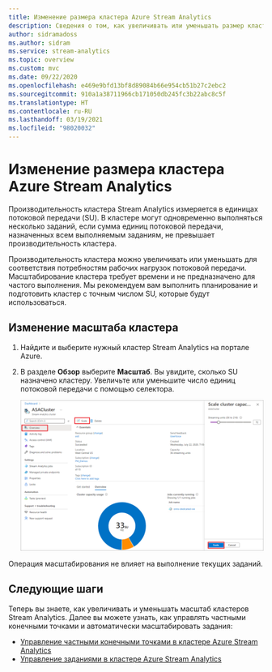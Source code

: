 ```yaml
---
title: Изменение размера кластера Azure Stream Analytics
description: Сведения о том, как увеличивать или уменьшать размер кластера Azure Stream Analytics.
author: sidramadoss
ms.author: sidram
ms.service: stream-analytics
ms.topic: overview
ms.custom: mvc
ms.date: 09/22/2020
ms.openlocfilehash: e469e9bfd13bf8d89084b66e954cb51b27c2ebc2
ms.sourcegitcommit: 910a1a38711966cb171050db245fc3b22abc8c5f
ms.translationtype: HT
ms.contentlocale: ru-RU
ms.lasthandoff: 03/19/2021
ms.locfileid: "98020032"
---
```

# <a name="resize-an-azure-stream-analytics-cluster"></a>Изменение размера кластера Azure Stream Analytics

Производительность кластера Stream Analytics измеряется в единицах потоковой передачи (SU). В кластере могут одновременно выполняться несколько заданий, если сумма единиц потоковой передачи, назначенных всем выполняемым заданиям, не превышает производительность кластера.

Производительность кластера можно увеличивать или уменьшать для соответствия потребностям рабочих нагрузок потоковой передачи. Масштабирование кластера требует времени и не предназначено для частого выполнения. Мы рекомендуем вам выполнить планирование и подготовить кластер с точным числом SU, которые будут использоваться.

## <a name="change-the-scale-of-your-cluster"></a>Изменение масштаба кластера

1. Найдите и выберите нужный кластер Stream Analytics на портале Azure.

1. В разделе **Обзор** выберите **Масштаб**. Вы увидите, сколько SU назначено кластеру. Увеличьте или уменьшите число единиц потоковой передачи с помощью селектора.

   ![Масштабирование кластера](./media/scale-cluster/scale-cluster.png)

Операция масштабирования не влияет на выполнение текущих заданий.

## <a name="next-steps"></a>Следующие шаги

Теперь вы знаете, как увеличивать и уменьшать масштаб кластеров Stream Analytics. Далее вы можете узнать, как управлять частными конечными точками и автоматически масштабировать задания:

* [Управление частными конечными точками в кластере Azure Stream Analytics](private-endpoints.md)
* [Управление заданиями в кластере Azure Stream Analytics](manage-jobs-cluster.md)
